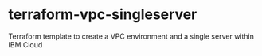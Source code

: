 # terraform-vpc-singleserver
Terraform template to create a VPC environment and a single server within IBM Cloud

